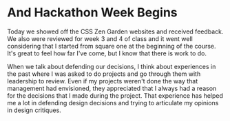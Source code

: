 # And Hackathon Week Begins

Today we showed off the CSS Zen Garden websites and received feedback. We also were reviewed for week 3 and 4 of class and it went well considering that I started from square one at the beginning of the course. It's great to feel how far I've come, but I know that there is work to do. 

When we talk about defending our decisions, I think about experiences in the past where I was asked to do projects and go through them with leadership to review. Even if my projects weren't done the way that management had envisioned, they appreciated that I always had a reason for the decisions that I made during the project. That experience has helped me a lot in defending design decisions and trying to articulate my opinions in design critiques.